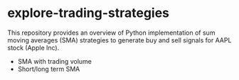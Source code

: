 # explore-trading-strategies

This repository provides an overview of Python implementation of sum moving averages (SMA) strategies to generate buy and sell signals for AAPL stock (Apple Inc).

- SMA with trading volume
- Short/long term SMA